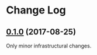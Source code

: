 # Change Log

## [0.1.0](https://github.com/darkeld3r/os_version/tree/0.0.1) (2017-08-25)

Only minor infrastructural changes.
